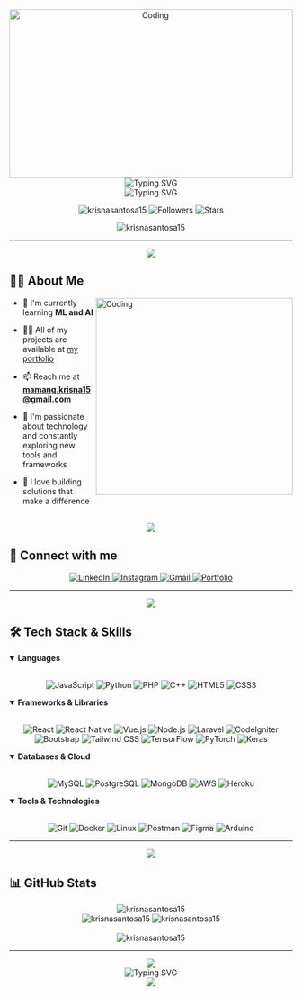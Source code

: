 <div align="center">
  <img src="https://raw.githubusercontent.com/gist/patevs/b007a0e98fb216438d4cbf559fac4166/raw/88f20c9d749d756be63f22b09f3c4ac570bc5101/programming.gif" alt="Coding" width="100%" height="300" />
</div>

<div align="center">
  <img src="https://readme-typing-svg.herokuapp.com?font=Fira+Code&weight=600&size=30&pause=1000&color=0E75B6&center=true&vCenter=true&random=false&width=600&height=100&lines=Hi+%F0%9F%91%8B%2C+I'm+Krisna+Santosa;Junior+Web+Dev BNSP Certified;ML Engineer Certified" alt="Typing SVG" />
</div>

<div align="center">
  <img src="https://readme-typing-svg.herokuapp.com?font=Fira+Code&weight=500&size=30&pause=1000&color=0E75B6&center=true&vCenter=true&random=false&width=500&height=100&lines=Thanks+for+visiting!;Let's+connect;and+build+together!" alt="Typing SVG" />
</div>

<p align="center">
  <img src="https://komarev.com/ghpvc/?username=krisnasantosa15&label=Profile%20views&color=0e75b6&style=for-the-badge" alt="krisnasantosa15" />
  <img src="https://img.shields.io/github/followers/krisnasantosa15?style=for-the-badge&logo=github&color=ffc83d" alt="Followers" />
  <img src="https://img.shields.io/github/stars/krisnasantosa15?style=for-the-badge&logo=github&color=1f6feb" alt="Stars" />
</p>

<div align="center">
  <img src="https://github-profile-trophy.vercel.app/?username=krisnasantosa15&theme=algolia&column=7&margin-w=15&margin-h=15" alt="krisnasantosa15" />
</div>

---

<div align="center">
  <img src="https://user-images.githubusercontent.com/73097560/115834477-dbab4500-a447-11eb-908a-139a6edaec5c.gif">
</div>

## 🧑‍💻 About Me

<img align="right" alt="Coding" width="350" src="https://media2.giphy.com/media/qgQUggAC3Pfv687qPC/giphy.gif" />

- 🌱 I'm currently learning **ML and AI**

- 👨‍💻 All of my projects are available at [my portfolio](https://krisnasantosa15.github.io/bootstrap-portfolio/)

- 📫 Reach me at **mamang.krisna15@gmail.com**

- 🔭 I'm passionate about technology and constantly exploring new tools and frameworks

- 🌟 I love building solutions that make a difference

<br>

<div align="center">
  <img src="https://user-images.githubusercontent.com/73097560/115834477-dbab4500-a447-11eb-908a-139a6edaec5c.gif">
</div>

## 🔗 Connect with me

<div align="center">
  <a href="https://linkedin.com/in/krisna-santosa" target="_blank">
    <img src="https://img.shields.io/badge/LinkedIn-0077B5?style=for-the-badge&logo=linkedin&logoColor=white" alt="LinkedIn"/>
  </a>
  <a href="https://instagram.com/krisna.santosa_15" target="_blank">
    <img src="https://img.shields.io/badge/Instagram-E4405F?style=for-the-badge&logo=instagram&logoColor=white" alt="Instagram"/>
  </a>
  <a href="mailto:mamang.krisna15@gmail.com">
    <img src="https://img.shields.io/badge/Gmail-D14836?style=for-the-badge&logo=gmail&logoColor=white" alt="Gmail"/>
  </a>
  <a href="https://krisnasantosa15.github.io/bootstrap-portfolio/">
    <img src="https://img.shields.io/badge/Portfolio-1DA1F2?style=for-the-badge&logo=web&logoColor=white" alt="Portfolio"/>
  </a>
</div>

---

<div align="center">
  <img src="https://user-images.githubusercontent.com/73097560/115834477-dbab4500-a447-11eb-908a-139a6edaec5c.gif">
</div>

## 🛠️ Tech Stack & Skills

<details open>
  <summary><b>Languages</b></summary>
  <br>
  <p align="center">
    <img src="https://img.shields.io/badge/JavaScript-F7DF1E?style=for-the-badge&logo=javascript&logoColor=black" alt="JavaScript" />
    <img src="https://img.shields.io/badge/Python-3776AB?style=for-the-badge&logo=python&logoColor=white" alt="Python" />
    <img src="https://img.shields.io/badge/PHP-777BB4?style=for-the-badge&logo=php&logoColor=white" alt="PHP" />
    <img src="https://img.shields.io/badge/C%2B%2B-00599C?style=for-the-badge&logo=c%2B%2B&logoColor=white" alt="C++" />
    <img src="https://img.shields.io/badge/HTML5-E34F26?style=for-the-badge&logo=html5&logoColor=white" alt="HTML5" />
    <img src="https://img.shields.io/badge/CSS3-1572B6?style=for-the-badge&logo=css3&logoColor=white" alt="CSS3" />
  </p>
</details>

<details open>
  <summary><b>Frameworks & Libraries</b></summary>
  <br>
  <p align="center">
    <img src="https://img.shields.io/badge/React-20232A?style=for-the-badge&logo=react&logoColor=61DAFB" alt="React" />
    <img src="https://img.shields.io/badge/React_Native-20232A?style=for-the-badge&logo=react&logoColor=61DAFB" alt="React Native" />
    <img src="https://img.shields.io/badge/Vue.js-35495E?style=for-the-badge&logo=vue.js&logoColor=4FC08D" alt="Vue.js" />
    <img src="https://img.shields.io/badge/Node.js-43853D?style=for-the-badge&logo=node.js&logoColor=white" alt="Node.js" />
    <img src="https://img.shields.io/badge/Laravel-FF2D20?style=for-the-badge&logo=laravel&logoColor=white" alt="Laravel" />
    <img src="https://img.shields.io/badge/CodeIgniter-EF4223?style=for-the-badge&logo=codeigniter&logoColor=white" alt="CodeIgniter" />
    <img src="https://img.shields.io/badge/Bootstrap-563D7C?style=for-the-badge&logo=bootstrap&logoColor=white" alt="Bootstrap" />
    <img src="https://img.shields.io/badge/Tailwind_CSS-38B2AC?style=for-the-badge&logo=tailwind-css&logoColor=white" alt="Tailwind CSS" />
    <img src="https://img.shields.io/badge/TensorFlow-FF6F00?style=for-the-badge&logo=tensorflow&logoColor=white" alt="TensorFlow" />
    <img src="https://img.shields.io/badge/PyTorch-EE4C2C?style=for-the-badge&logo=pytorch&logoColor=white" alt="PyTorch" />
    <img src="https://img.shields.io/badge/Keras-D00000?style=for-the-badge&logo=keras&logoColor=white" alt="Keras" />
  </p>
</details>

<details open>
  <summary><b>Databases & Cloud</b></summary>
  <br>
  <p align="center">
    <img src="https://img.shields.io/badge/MySQL-00000F?style=for-the-badge&logo=mysql&logoColor=white" alt="MySQL" />
    <img src="https://img.shields.io/badge/PostgreSQL-316192?style=for-the-badge&logo=postgresql&logoColor=white" alt="PostgreSQL" />
    <img src="https://img.shields.io/badge/MongoDB-4EA94B?style=for-the-badge&logo=mongodb&logoColor=white" alt="MongoDB" />
    <img src="https://img.shields.io/badge/Amazon_AWS-232F3E?style=for-the-badge&logo=amazon-aws&logoColor=white" alt="AWS" />
    <img src="https://img.shields.io/badge/Heroku-430098?style=for-the-badge&logo=heroku&logoColor=white" alt="Heroku" />
  </p>
</details>

<details open>
  <summary><b>Tools & Technologies</b></summary>
  <br>
  <p align="center">
    <img src="https://img.shields.io/badge/Git-F05032?style=for-the-badge&logo=git&logoColor=white" alt="Git" />
    <img src="https://img.shields.io/badge/Docker-2496ED?style=for-the-badge&logo=docker&logoColor=white" alt="Docker" />
    <img src="https://img.shields.io/badge/Linux-FCC624?style=for-the-badge&logo=linux&logoColor=black" alt="Linux" />
    <img src="https://img.shields.io/badge/Postman-FF6C37?style=for-the-badge&logo=postman&logoColor=white" alt="Postman" />
    <img src="https://img.shields.io/badge/Figma-F24E1E?style=for-the-badge&logo=figma&logoColor=white" alt="Figma" />
    <img src="https://img.shields.io/badge/Arduino-00979D?style=for-the-badge&logo=Arduino&logoColor=white" alt="Arduino" />
  </p>
</details>

---

<div align="center">
  <img src="https://user-images.githubusercontent.com/73097560/115834477-dbab4500-a447-11eb-908a-139a6edaec5c.gif">
</div>

## 📊 GitHub Stats

<div align="center">
  <img src="https://github-readme-stats.vercel.app/api/top-langs?username=krisnasantosa15&show_icons=true&theme=radical&locale=en&layout=compact&hide_border=true" alt="krisnasantosa15" />
</div>

<div align="center">
  <img src="https://github-readme-stats.vercel.app/api?username=krisnasantosa15&show_icons=true&theme=radical&locale=en&hide_border=true" alt="krisnasantosa15" />
  <img src="https://github-readme-streak-stats.herokuapp.com/?user=krisnasantosa15&theme=radical&hide_border=true" alt="krisnasantosa15" />
</div>

<br>

<div align="center">
  <img src="https://github-profile-summary-cards.vercel.app/api/cards/profile-details?username=krisnasantosa15&theme=radical" alt="krisnasantosa15" />
</div>

---

<div align="center">
  <img src="https://user-images.githubusercontent.com/73097560/115834477-dbab4500-a447-11eb-908a-139a6edaec5c.gif">
</div>


<div align="center">
  <img src="https://readme-typing-svg.herokuapp.com?font=Fira+Code&weight=500&size=30&pause=1000&color=0E75B6&center=true&vCenter=true&random=false&width=500&height=100&lines=Thanks+for+visiting!;Let's+connect;and+build+together!" alt="Typing SVG" />
</div>

<div align="center">
  <img src="https://capsule-render.vercel.app/api?type=waving&color=gradient&height=120&section=footer&animation=fadeIn"/>
</div>